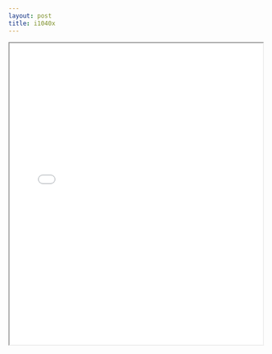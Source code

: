 ```yaml
---
layout: post
title: i1040x
---
```


<div class="pdf-container">
<iframe src="/ea/assets/pdfs/pubs.n.ins/i1040x.pdf" height="600" width="100%" allowFullScreen="true"></iframe>
</div>

